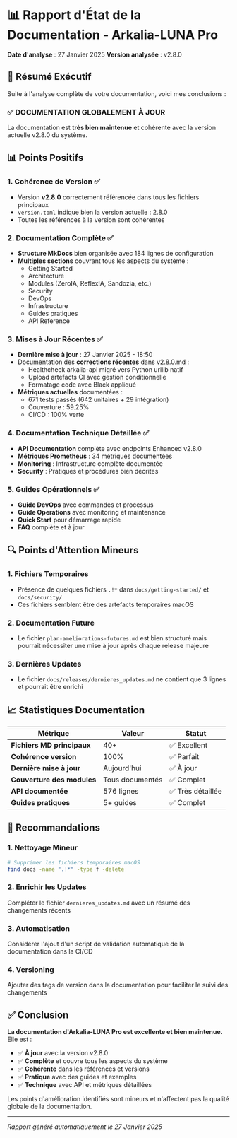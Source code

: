 # 📊 Rapport d'État de la Documentation - Arkalia-LUNA Pro

**Date d'analyse** : 27 Janvier 2025
**Version analysée** : v2.8.0

## 🎯 Résumé Exécutif

Suite à l'analyse complète de votre documentation, voici mes conclusions :

### ✅ **DOCUMENTATION GLOBALEMENT À JOUR**
La documentation est **très bien maintenue** et cohérente avec la version actuelle v2.8.0 du système.

## 📊 Points Positifs

### 1. **Cohérence de Version** ✅
- Version **v2.8.0** correctement référencée dans tous les fichiers principaux
- `version.toml` indique bien la version actuelle : 2.8.0
- Toutes les références à la version sont cohérentes

### 2. **Documentation Complète** ✅
- **Structure MkDocs** bien organisée avec 184 lignes de configuration
- **Multiples sections** couvrant tous les aspects du système :
  - Getting Started
  - Architecture
  - Modules (ZeroIA, ReflexIA, Sandozia, etc.)
  - Security
  - DevOps
  - Infrastructure
  - Guides pratiques
  - API Reference

### 3. **Mises à Jour Récentes** ✅
- **Dernière mise à jour** : 27 Janvier 2025 - 18:50
- Documentation des **corrections récentes** dans v2.8.0.md :
  - Healthcheck arkalia-api migré vers Python urllib natif
  - Upload artefacts CI avec gestion conditionnelle
  - Formatage code avec Black appliqué
- **Métriques actuelles** documentées :
  - 671 tests passés (642 unitaires + 29 intégration)
  - Couverture : 59.25%
  - CI/CD : 100% verte

### 4. **Documentation Technique Détaillée** ✅
- **API Documentation** complète avec endpoints Enhanced v2.8.0
- **Métriques Prometheus** : 34 métriques documentées
- **Monitoring** : Infrastructure complète documentée
- **Security** : Pratiques et procédures bien décrites

### 5. **Guides Opérationnels** ✅
- **Guide DevOps** avec commandes et processus
- **Guide Operations** avec monitoring et maintenance
- **Quick Start** pour démarrage rapide
- **FAQ** complète et à jour

## 🔍 Points d'Attention Mineurs

### 1. **Fichiers Temporaires**
- Présence de quelques fichiers `.!*` dans `docs/getting-started/` et `docs/security/`
- Ces fichiers semblent être des artefacts temporaires macOS

### 2. **Documentation Future**
- Le fichier `plan-ameliorations-futures.md` est bien structuré mais pourrait nécessiter une mise à jour après chaque release majeure

### 3. **Dernières Updates**
- Le fichier `docs/releases/dernieres_updates.md` ne contient que 3 lignes et pourrait être enrichi

## 📈 Statistiques Documentation

| Métrique | Valeur | Statut |
|----------|--------|--------|
| **Fichiers MD principaux** | 40+ | ✅ Excellent |
| **Cohérence version** | 100% | ✅ Parfait |
| **Dernière mise à jour** | Aujourd'hui | ✅ À jour |
| **Couverture des modules** | Tous documentés | ✅ Complet |
| **API documentée** | 576 lignes | ✅ Très détaillée |
| **Guides pratiques** | 5+ guides | ✅ Complet |

## 🎯 Recommandations

### 1. **Nettoyage Mineur**
```bash
# Supprimer les fichiers temporaires macOS
find docs -name ".!*" -type f -delete
```

### 2. **Enrichir les Updates**
Compléter le fichier `dernieres_updates.md` avec un résumé des changements récents

### 3. **Automatisation**
Considérer l'ajout d'un script de validation automatique de la documentation dans la CI/CD

### 4. **Versioning**
Ajouter des tags de version dans la documentation pour faciliter le suivi des changements

## ✅ Conclusion

**La documentation d'Arkalia-LUNA Pro est excellente et bien maintenue.** Elle est :
- ✅ **À jour** avec la version v2.8.0
- ✅ **Complète** et couvre tous les aspects du système
- ✅ **Cohérente** dans les références et versions
- ✅ **Pratique** avec des guides et exemples
- ✅ **Technique** avec API et métriques détaillées

Les points d'amélioration identifiés sont mineurs et n'affectent pas la qualité globale de la documentation.

---

*Rapport généré automatiquement le 27 Janvier 2025*
